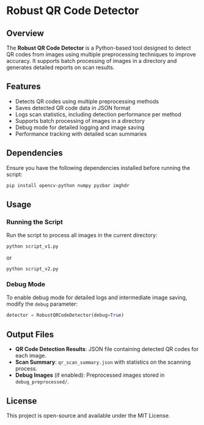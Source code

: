 
# Robust QR Code Detector

## Overview
The **Robust QR Code Detector** is a Python-based tool designed to detect QR codes from images using multiple preprocessing techniques to improve accuracy. It supports batch processing of images in a directory and generates detailed reports on scan results.

## Features
- Detects QR codes using multiple preprocessing methods
- Saves detected QR code data in JSON format
- Logs scan statistics, including detection performance per method
- Supports batch processing of images in a directory
- Debug mode for detailed logging and image saving
- Performance tracking with detailed scan summaries

## Dependencies
Ensure you have the following dependencies installed before running the script:

```sh
pip install opencv-python numpy pyzbar imghdr
```

## Usage
### Running the Script
Run the script to process all images in the current directory:

```
python script_v1.py
```
or
```
python script_v2.py
```

### Debug Mode
To enable debug mode for detailed logs and intermediate image saving, modify the `debug` parameter:

```python
detector = RobustQRCodeDetector(debug=True)
```

## Output Files
- **QR Code Detection Results**: JSON file containing detected QR codes for each image.
- **Scan Summary**: `qr_scan_summary.json` with statistics on the scanning process.
- **Debug Images** (if enabled): Preprocessed images stored in `debug_preprocessed/`.

## License
This project is open-source and available under the MIT License.



